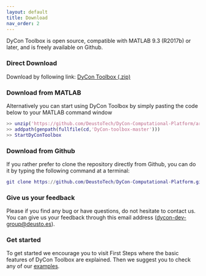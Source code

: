 ```yaml
---
layout: default
title: Download
nav_order: 2
---
```


DyCon Toolbox is open source, compatible with MATLAB 9.3 (R2017b) or later, and is freely available on Github.

### **Direct Download**
Download by following link: [DyCon Toolbox (.zip)](https://github.com/DeustoTech/DyCon-Computational-Platform/archive/master.zip)

### **Download from MATLAB**
Alternatively you can start using DyCon Toolbox by simply pasting the code below to your MATLAB command window



```matlab
>> unzip('https://github.com/DeustoTech/DyCon-Computational-Platform/archive/master.zip')
>> addpath(genpath(fullfile(cd,'DyCon-toolbox-master')))
>> StartDyConToolbox
```

### **Download from Github**
If you rather prefer to clone the repository directly from Github, you can do it by typing the following command at a terminal:


```matlab
git clone https://github.com/DeustoTech/DyCon-Computational-Platform.git
```


### **Give us your feedback**
Please if you find any bug or have questions, do not hesitate to contact us. You can give us your feedback through this email address ([dycon-dev-group@deusto.es](mailto:dycon-dev-group@deusto.es)).

### **Get started**
To get started we encourage you to visit First Steps where the basic features of DyCon Toolbox are explained. Then we suggest you to check any of our <a href= "{{site.url}}{{site.baseurl}}/posts/05-Examples/">examples</a>.